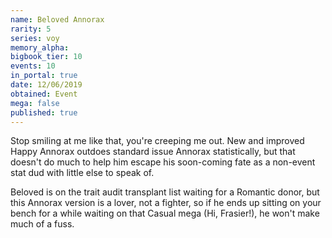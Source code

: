 ```yaml
---
name: Beloved Annorax
rarity: 5
series: voy
memory_alpha:
bigbook_tier: 10
events: 10
in_portal: true
date: 12/06/2019
obtained: Event
mega: false
published: true
---
```


Stop smiling at me like that, you're creeping me out. New and improved Happy Annorax outdoes standard issue Annorax statistically, but that doesn't do much to help him escape his soon-coming fate as a non-event stat dud with little else to speak of. 

Beloved is on the trait audit transplant list waiting for a Romantic donor, but this Annorax version is a lover, not a fighter, so if he ends up sitting on your bench for a while waiting on that Casual mega (Hi, Frasier!), he won't make much of a fuss.
